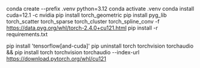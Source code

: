 conda create --prefix .venv python=3.12
conda activate .venv
conda install cuda=12.1 -c nvidia
pip install torch_geometric
pip install pyg_lib torch_scatter torch_sparse torch_cluster torch_spline_conv -f https://data.pyg.org/whl/torch-2.4.0+cu121.html
pip install -r requirements.txt

pip install 'tensorflow[and-cuda]'
pip uninstall torch torchvision torchaudio && pip install torch torchvision torchaudio --index-url https://download.pytorch.org/whl/cu121
